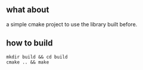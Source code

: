 ## what about

a simple cmake project to use the library built before.

## how to build

```shell
mkdir build && cd build
cmake .. && make
```
